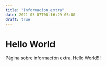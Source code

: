 ```yaml
---
title: "Informacion_extra"
date: 2021-05-07T08:16:29-05:00
draft: true
---
```


# Hello World

Página sobre información extra, Hello World!!!

